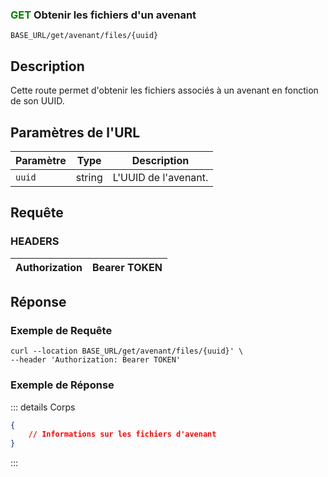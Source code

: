 ### <span style="color:green">GET</span> Obtenir les fichiers d'un avenant

````
BASE_URL/get/avenant/files/{uuid}
````

## Description

Cette route permet d'obtenir les fichiers associés à un avenant en fonction de son UUID.

## Paramètres de l'URL

| Paramètre   | Type   | Description                            |
| ----------- | ------ | -------------------------------------- |
| `uuid`      | string | L'UUID de l'avenant.                   |

## Requête

### HEADERS

| Authorization | Bearer TOKEN |
| ------------- | ----------- |

## Réponse

### Exemple de Requête

```curl
curl --location BASE_URL/get/avenant/files/{uuid}' \
--header 'Authorization: Bearer TOKEN'
```

### Exemple de Réponse

::: details Corps  

```json
{
    // Informations sur les fichiers d'avenant
}
```

:::
